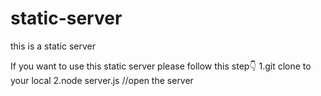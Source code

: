 # static-server
this is a static server

If you want to use this static server please follow this step👇
1.git clone to your local
2.node server.js //open the server
